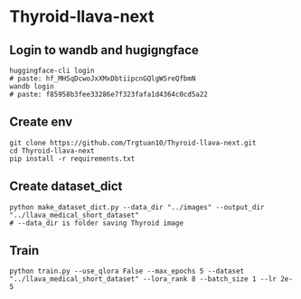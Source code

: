 # Thyroid-llava-next


## Login to wandb and hugigngface
```
huggingface-cli login
# paste: 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
wandb login 
# paste: f85958b3fee33286e7f323fafa1d4364c0cd5a22
```

## Create env
```
git clone https://github.com/Trgtuan10/Thyroid-llava-next.git
cd Thyroid-llava-next
pip install -r requirements.txt
```

## Create dataset_dict
```
python make_dataset_dict.py --data_dir "../images" --output_dir "../llava_medical_short_dataset"
# --data_dir is folder saving Thyroid image
```

## Train
```
python train.py --use_qlora False --max_epochs 5 --dataset "../llava_medical_short_dataset" --lora_rank 8 --batch_size 1 --lr 2e-5
```
